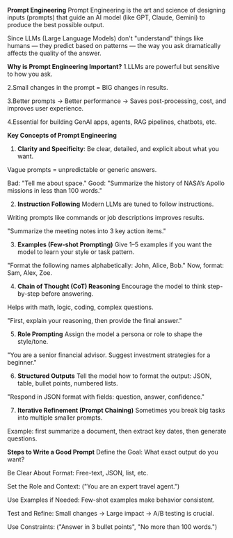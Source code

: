 **Prompt Engineering**
Prompt Engineering is the art and science of designing inputs (prompts) that guide an AI model (like GPT, Claude, Gemini) to produce the best possible output.

Since LLMs (Large Language Models) don't "understand" things like humans — they predict based on patterns — the way you ask dramatically affects the quality of the answer.

**Why is Prompt Engineering Important?**
1.LLMs are powerful but sensitive to how you ask.

2.Small changes in the prompt = BIG changes in results.

3.Better prompts → Better performance → Saves post-processing, cost, and improves user experience.

4.Essential for building GenAI apps, agents, RAG pipelines, chatbots, etc.

**Key Concepts of Prompt Engineering**
1. **Clarity and Specificity**: Be clear, detailed, and explicit about what you want.

Vague prompts = unpredictable or generic answers.

Bad: "Tell me about space."
Good: "Summarize the history of NASA’s Apollo missions in less than 100 words."

2. **Instruction Following**
Modern LLMs are tuned to follow instructions.

Writing prompts like commands or job descriptions improves results.

"Summarize the meeting notes into 3 key action items."

3. **Examples (Few-shot Prompting)**
Give 1–5 examples if you want the model to learn your style or task pattern.

"Format the following names alphabetically: John, Alice, Bob."
Now, format: Sam, Alex, Zoe.

4. **Chain of Thought (CoT) Reasoning**
Encourage the model to think step-by-step before answering.

Helps with math, logic, coding, complex questions.

"First, explain your reasoning, then provide the final answer."

5. **Role Prompting**
Assign the model a persona or role to shape the style/tone.

"You are a senior financial advisor. Suggest investment strategies for a beginner."

6. **Structured Outputs**
Tell the model how to format the output: JSON, table, bullet points, numbered lists.

"Respond in JSON format with fields: question, answer, confidence."

7. **Iterative Refinement (Prompt Chaining)**
Sometimes you break big tasks into multiple smaller prompts.

Example: first summarize a document, then extract key dates, then generate questions.

**Steps to Write a Good Prompt**
Define the Goal: What exact output do you want?

Be Clear About Format: Free-text, JSON, list, etc.

Set the Role and Context: ("You are an expert travel agent.")

Use Examples if Needed: Few-shot examples make behavior consistent.

Test and Refine: Small changes → Large impact → A/B testing is crucial.

Use Constraints: ("Answer in 3 bullet points", "No more than 100 words.")
